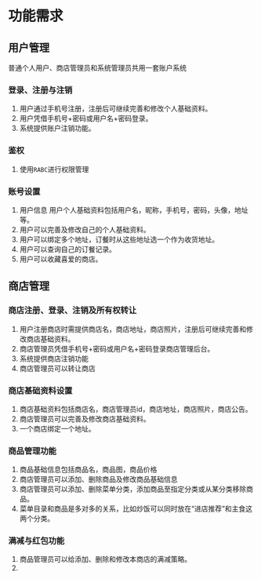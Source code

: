 # 功能需求
## 用户管理
普通个人用户、商店管理员和系统管理员共用一套账户系统
### 登录、注册与注销
1. 用户通过手机号注册，注册后可继续完善和修改个人基础资料。
2. 用户凭借手机号+密码或用户名+密码登录。
3. 系统提供账户注销功能。
### 鉴权
1. 使用`RABC`进行权限管理
###  账号设置
1. 用户信息
用户个人基础资料包括用户名，昵称，手机号，密码，头像，地址等。
2. 用户可以完善及修改自己的个人基础资料。
3. 用户可以绑定多个地址，订餐时从这些地址选一个作为收货地址。
4. 用户可以查询自己的订餐记录。
5. 用户可以收藏喜爱的商店。

## 商店管理
### 商店注册、登录、注销及所有权转让
1. 用户注册商店时需提供商店名，商店地址，商店照片，注册后可继续完善和修改商店基础资料。
2. 商店管理员凭借手机号+密码或用户名+密码登录商店管理后台。
3. 系统提供商店注销功能
4. 商店管理员可以转让商店
### 商店基础资料设置
1. 商店基础资料包括商店名，商店管理员id，商店地址，商店照片，商店公告。
2. 商店管理员可以完善及修改商店基础资料。
3. 一个商店绑定一个地址。
### 商品管理功能
1. 商品基础信息包括商品名，商品图，商品价格
2. 商店管理员可以添加、删除商品及修改商品基础信息
3. 商店管理员可以添加、删除菜单分类，添加商品至指定分类或从某分类移除商品。
4. 菜单目录和商品是多对多的关系，比如炒饭可以同时放在“进店推荐”和主食这两个分类。
### 满减与红包功能
1. 商品管理员可以给添加、删除和修改本商店的满减策略。
2. 


<!--stackedit_data:
eyJoaXN0b3J5IjpbMTMwODYzNjIzNywxMzMwMTk0ODk5LDE5MD
Y0NzA0OTMsNjAxNzgwNzUwLDQ5MzUyOTQ4MywtMTA2NjUxNTU5
MiwtMjA4ODc0NjYxMl19
-->